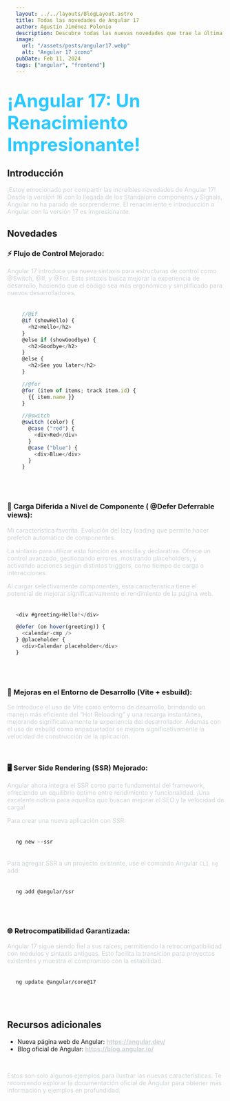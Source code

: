 ```yaml
---
layout: ../../layouts/BlogLayout.astro
title: Todas las novedades de Angular 17
author: Agustín Jiménez Polonio
description: Descubre todas las nuevas novedades que trae la última versión de Angular 17
image:
  url: "/assets/posts/angular17.webp"
  alt: "Angular 17 icono"
pubDate: Feb 11, 2024
tags: ["angular", "frontend"]
---
```


# ¡Angular 17: Un Renacimiento Impresionante!

## Introducción

¡Estoy emocionado por compartir las increíbles novedades de Angular 17! Desde la versión 16 con la llegada de los Standalone components y Signals, Angular no ha parado de sorprenderme. El renacimiento e introducción a Angular con la versión 17 es impresionante.

## Novedades

### ⚡ Flujo de Control Mejorado:
Angular 17 introduce una nueva sintaxis para estructuras de control como @Switch, @If, y @For. Esta sintaxis busca mejorar la experiencia de desarrollo, haciendo que el código sea más ergonómico y simplificado para nuevos desarrolladores.

```javascript
  //@if
  @if (showHello) {
    <h2>Hello</h2>
  } 
  @else if (showGoodbye) {
    <h2>Goodbye</h2>
  } 
  @else {
    <h2>See you later</h2>
  }

  //@for
  @for (item of items; track item.id) {
    {{ item.name }}
  }

  //@switch
  @switch (color) {
    @case ("red") {
      <div>Red</div>
    }
    @case ("blue") {
      <div>Blue</div>
    }
  }
```

<br>

### 🔄 Carga Diferida a Nivel de Componente ( @Defer Deferrable views): 
Mi característica favorita. Evolución del lazy loading que permite hacer prefetch automático de componentes.

La sintaxis para utilizar esta función es sencilla y declarativa. Ofrece un control avanzado, gestionando errores, mostrando placeholders, y activando acciones según distintos triggers, como tiempo de carga o interacciones.

Al cargar selectivamente componentes, esta característica tiene el potencial de mejorar significativamente el rendimiento de la página web.

```javascript
<div #greeting>Hello!</div>

@defer (on hover(greeting)) {
  <calendar-cmp />
} @placeholder {
  <div>Calendar placeholder</div>
}
```

<br>

### 🚀 Mejoras en el Entorno de Desarrollo (Vite + esbuild):
Se introduce el uso de Vite como entorno de desarrollo, brindando un manejo más eficiente del “Hot Reloading” y una recarga instantánea, mejorando significativamente la experiencia del desarrollador. Además con el uso de esbuild como enpaquetador se mejora significativamente la velocidad de construcción de la aplicación.

<br>

### 🖥️ Server Side Rendering (SSR) Mejorado:
Angular ahora integra el SSR como parte fundamental del framework, ofreciendo un equilibrio óptimo entre rendimiento y funcionalidad. ¡Una excelente noticia para aquellos que buscan mejorar el SEO y la velocidad de carga!

Para crear una nueva aplicación con SSR:
```
ng new --ssr
```

Para agregar SSR a un proyecto existente, use el comando Angular ``CLI ng`` add:
```
ng add @angular/ssr

```
<br>

### 🌐 Retrocompatibilidad Garantizada:
Angular 17 sigue siendo fiel a sus raíces, permitiendo la retrocompatibilidad con módulos y sintaxis antiguas. Esto facilita la transición para proyectos existentes y muestra el compromiso con la estabilidad.

```
ng update @angular/core@17
```

<br>

## Recursos adicionales

- Nueva página web de Angular: https://angular.dev/
- Blog oficial de Angular: https://blog.angular.io/

<br>

Estos son solo algunos ejemplos para ilustrar las nuevas características. Te recomiendo explorar la documentación oficial de Angular para obtener más información y ejemplos en profundidad.


<style>
  h1 {
    margin-top: 0;
    color: #2cc9ff;
    font-size: 3em;
  } 

  a {
    color: #cbd1d4;
    font-weight: bold
  }

  main {
    width: 800px;
    font-size: 18px;
  }
  
  pre {
    padding: 20px;
    border-radius: 8px;
  }

  p {
    color: #cbd1d4;
  }
</style>